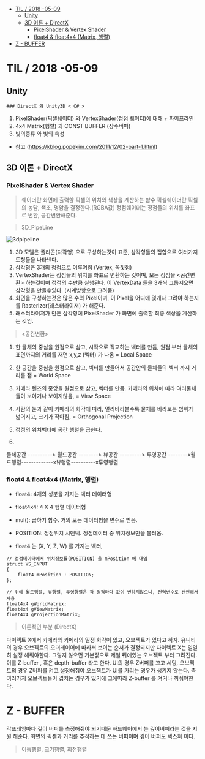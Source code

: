 <!-- START doctoc generated TOC please keep comment here to allow auto update -->
<!-- DON'T EDIT THIS SECTION, INSTEAD RE-RUN doctoc TO UPDATE -->


- [TIL   / 2018 -05-09](#til----2018--05-09)
  - [Unity](#unity)
  - [3D 이론 + DirectX](#3d-%EC%9D%B4%EB%A1%A0--directx)
    - [PixelShader & Vertex Shader](#pixelshader--vertex-shader)
    - [float4 & float4x4 (Matrix, 행렬)](#float4--float4x4-matrix-%ED%96%89%EB%A0%AC)
- [Z - BUFFER](#z---buffer)

<!-- END doctoc generated TOC please keep comment here to allow auto update -->

# TIL   / 2018 -05-09
  ## Unity
    ### DirectX 와 Unity3D < C# >

1.   PixelShader(픽셀쉐이더) 와 VertexShader(정점 쉐이더)에 대해 + 파이프라인
2.  4x4 Matrix(행렬) 과 CONST BUFFER (상수버퍼)
3.  빛의종류 와 빛의 속성

+ 참고 (https://kblog.popekim.com/2011/12/02-part-1.html)

## 3D 이론 + DirectX

### PixelShader & Vertex Shader
> 쉐이더란 화면에 출력할 픽셀의 위치와 색상을 계산하는 함수
 픽셀쉐이더란 픽셀의 농담, 색조, 명암을 결정한다.(RGBA값)
 정점쉐이더는 정점들의 위치를 좌표로 변환, 공간변환해준다.

>  3D_PipeLine

![3dpipeline](./Pic/GPUPipeLIne.jpg)

1.  3D 모델은 폴리곤(다각형) 으로 구성하는것이 표준, 삼각형들의 집합으로 여러가지 도형들을 나타낸다.
2. 삼각형은 3개의 정점으로 이루어짐 (Vertex, 꼭짓점)
3.  VertexShader는 정점들의 위치를 좌표로 변환하는 것이며, 모든 정점을 <공간변환> 하는것이며  정점의 수만큼 실행된다.  이 VertexData 들을 3개씩 그룹지으면 삼각형을 만들수있다. (시계방향으로 그려줌)
 4. 화면을 구성하는것은 많은 수의 Pixel이며, 이 Pixel을 어디에 몇개나 그려야 하는지를 Rasterizer(래스터라이저) 가 해준다.
5. 래스터라이저가 만든 삼각형에 PixelShader 가 화면에 출력할 최종 색상을 계산하는 것임.

> <공간변환>

1. 한 물체의 중심을 원점으로 삼고, 시작으로 직교하는 벡터를 만듬,
원점 부터 물체의 표면까지의 거리를 재면 x,y,z (벡터) 가 나옴  = Local Space
2. 한 공간을 중심을 원점으로 삼고, 벡터를 만들어서 공간안의 물체들의 벡터 까지 거리를 잼
= World Space

3. 카메라 렌즈의 중앙을 원점으로 삼고,  벡터를 만듬.
카메라의 위치에 따라 여러물체들이 보이거나 보이지않음, = View Space

4. 사람의 눈과 같이 카메라의 화각에 따라, 멀리바라볼수록 물체를 바라보는 범위가 넓어지고, 크기가 작아짐,  = Orthogonal Projection
5. 정점의 위치벡터에 공간 행렬을 곱한다.
6.
물체공간 ----------> 월드공간 --------> 뷰공간 ---------> 투영공간
--------ⅹ월드행렬-------------ⅹ뷰행렬----------ⅹ투영행렬


### float4 & float4x4 (Matrix, 행렬)

-  float4: 4개의 성분을 가지는 벡터 데이터형
- float4x4: 4 X 4 행렬 데이터형
- mul(): 곱하기 함수. 거의 모든 데이터형을 변수로 받음.
- POSITION: 정점위치 시맨틱. 정점데이터 중 위치정보만을 불러옴.

- float4 는 (X, Y, Z, W) 를 가지는 벡터,


```
// 정점데이터에서 위치정보를(POSITION) 을 mPosition 에 대입
struct VS_INPUT
{
    float4 mPosition : POSITION;
};

// 위에 월드행렬, 뷰행렬, 투영행렬은 각 정점마다 값이 변하지않으니, 전역변수로 선언해서 사용
float4x4 gWorldMatrix;
float4x4 gViewMatrix;
float4x4 gProjectionMatrix;
```

> 이론적인 부분 (DirectX)

다이렉트 X에서 카메라와 카메라의 일정 화각이 있고, 오브젝트가 있다고 하자.
유니티의 경우 오브젝트의 오더레이어에 따라서 보이는 순서가 결정되지만
다이렉트 X는 일일히 설정  해줘야한다. 그렇지 않으면 기본값으로 제일 뒤에있는 오브젝트 부터 그려진다.
이를 Z-buffer , 혹은 depth-buffer 라고 한다.
UI의 경우 Z버퍼를 끄고 세팅, 오브젝트의 경우 Z버퍼를 켜고 설정해줘야 오브젝트가 UI를 가리는 경우가 생기지 않는다.
즉 여러가지 오브젝트들이 겹치는 경우가 있기에 그에따라 Z-buffer 를 켜거나 꺼줘야한다.

# Z - BUFFER
각프레임마다 깊이 버퍼를 측정해줘야 되기때문 하드웨어에서 는 깊이버퍼라는 것을 지원 해준다.
화면의 픽셀과 거리를 추적하는 데 쓰는 버퍼이며 깊이 버퍼도 텍스쳐 이다.

> 이동행렬, 크기행렬, 회전행렬
